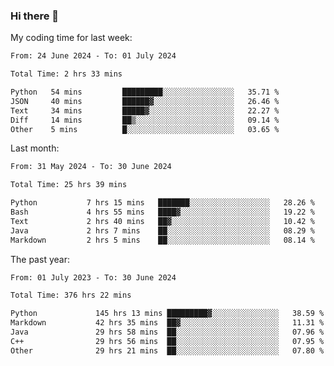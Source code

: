 ### Hi there 👋

My coding time for last week:

<!--START_SECTION:week-->

```txt
From: 24 June 2024 - To: 01 July 2024

Total Time: 2 hrs 33 mins

Python   54 mins         █████████░░░░░░░░░░░░░░░░   35.71 %
JSON     40 mins         ██████▓░░░░░░░░░░░░░░░░░░   26.46 %
Text     34 mins         █████▓░░░░░░░░░░░░░░░░░░░   22.27 %
Diff     14 mins         ██▒░░░░░░░░░░░░░░░░░░░░░░   09.14 %
Other    5 mins          █░░░░░░░░░░░░░░░░░░░░░░░░   03.65 %
```

<!--END_SECTION:week-->

Last month:

<!--START_SECTION:month-->

```txt
From: 31 May 2024 - To: 30 June 2024

Total Time: 25 hrs 39 mins

Python           7 hrs 15 mins   ███████░░░░░░░░░░░░░░░░░░   28.26 %
Bash             4 hrs 55 mins   ████▓░░░░░░░░░░░░░░░░░░░░   19.22 %
Text             2 hrs 40 mins   ██▓░░░░░░░░░░░░░░░░░░░░░░   10.42 %
Java             2 hrs 7 mins    ██░░░░░░░░░░░░░░░░░░░░░░░   08.29 %
Markdown         2 hrs 5 mins    ██░░░░░░░░░░░░░░░░░░░░░░░   08.14 %
```

<!--END_SECTION:month-->

The past year:

<!--START_SECTION:year-->

```txt
From: 01 July 2023 - To: 30 June 2024

Total Time: 376 hrs 22 mins

Python             145 hrs 13 mins █████████▓░░░░░░░░░░░░░░░   38.59 %
Markdown           42 hrs 35 mins  ██▓░░░░░░░░░░░░░░░░░░░░░░   11.31 %
Java               29 hrs 58 mins  ██░░░░░░░░░░░░░░░░░░░░░░░   07.96 %
C++                29 hrs 56 mins  ██░░░░░░░░░░░░░░░░░░░░░░░   07.95 %
Other              29 hrs 21 mins  ██░░░░░░░░░░░░░░░░░░░░░░░   07.80 %
```

<!--END_SECTION:year-->

